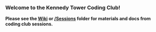 ### Welcome to the Kennedy Tower Coding Club!

**Please see the [Wiki](https://github.com/AmeliaES/coding_club/wiki) or [/Sessions](https://github.com/ccbs-stradl/coding_club/tree/main/Sessions) folder for materials and docs from coding club sessions.**
